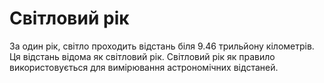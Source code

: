 # Світловий рік

За один рік, світло проходить відстань біля 9.46 трильйону кілометрів. Ця
відстань відома як світловий рік. Світловий рік як правило використовується для
вимірювання астрономічних відстаней.
